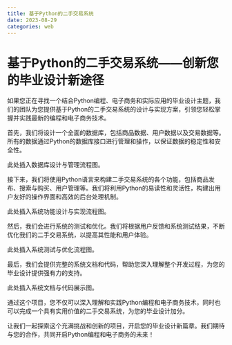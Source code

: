 ```yaml
---
title: 基于Python的二手交易系统
date: 2023-08-29
categories: web
---
```

# 基于Python的二手交易系统——创新您的毕业设计新途径

如果您正在寻找一个结合Python编程、电子商务和实际应用的毕业设计主题，我们的团队为您提供基于Python的二手交易系统的设计与实现方案，引领您轻松掌握并实践最新的编程和电子商务技术。

首先，我们将设计一个全面的数据库，包括商品数据、用户数据以及交易数据等。所有的数据通过Python的数据库接口进行管理和操作，以保证数据的稳定性和安全性。

此处插入数据库设计与管理流程图。

接下来，我们将使用Python语言来构建二手交易系统的各个功能，包括商品发布、搜索与购买、用户管理等。我们将利用Python的易读性和灵活性，构建出用户友好的操作界面和高效的后台处理机制。

此处插入系统功能设计与实现流程图。

然后，我们会进行系统的测试和优化。我们将根据用户反馈和系统测试结果，不断优化我们的二手交易系统，以提高其性能和用户体验。

此处插入系统测试与优化流程图。

最后，我们会提供完整的系统文档和代码，帮助您深入理解整个开发过程，为您的毕业设计提供强有力的支持。

此处插入系统文档与代码展示图。

通过这个项目，您不仅可以深入理解和实践Python编程和电子商务技术，同时也可以完成一个具有实用价值的二手交易系统，为您的毕业设计加分。

让我们一起探索这个充满挑战和创新的项目，开启您的毕业设计新篇章。我们期待与您的合作，共同开启Python编程和电子商务的未来！